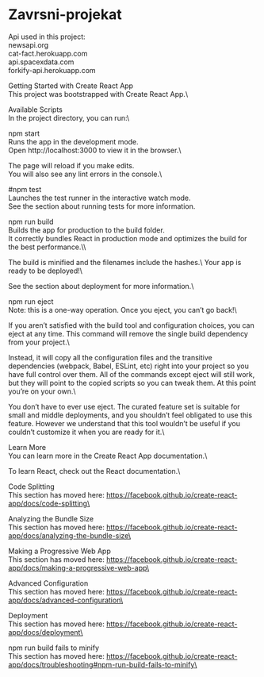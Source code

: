 # Zavrsni-projekat

Api used in this project:\
newsapi.org\
cat-fact.herokuapp.com\
api.spacexdata.com\
forkify-api.herokuapp.com

Getting Started with Create React App\
This project was bootstrapped with Create React App.\

Available Scripts\
In the project directory, you can run:\

npm start\
Runs the app in the development mode.\
Open http://localhost:3000 to view it in the browser.\

The page will reload if you make edits.\
You will also see any lint errors in the console.\

#npm test\
Launches the test runner in the interactive watch mode.\
See the section about running tests for more information.

npm run build\
Builds the app for production to the build folder.\
It correctly bundles React in production mode and optimizes the build for the best performance.\\\

The build is minified and the filenames include the hashes.\\
Your app is ready to be deployed!\

See the section about deployment for more information.\

npm run eject\
Note: this is a one-way operation. Once you eject, you can’t go back!\

If you aren’t satisfied with the build tool and configuration choices, you can eject at any time. This command will remove the single build dependency from your project.\

Instead, it will copy all the configuration files and the transitive dependencies (webpack, Babel, ESLint, etc) right into your project so you have full control over them. All of the commands except eject will still work, but they will point to the copied scripts so you can tweak them. At this point you’re on your own.\

You don’t have to ever use eject. The curated feature set is suitable for small and middle deployments, and you shouldn’t feel obligated to use this feature. However we understand that this tool wouldn’t be useful if you couldn’t customize it when you are ready for it.\

Learn More\
You can learn more in the Create React App documentation.\

To learn React, check out the React documentation.\

Code Splitting\
This section has moved here: https://facebook.github.io/create-react-app/docs/code-splitting\

Analyzing the Bundle Size\
This section has moved here: https://facebook.github.io/create-react-app/docs/analyzing-the-bundle-size\

Making a Progressive Web App\
This section has moved here: https://facebook.github.io/create-react-app/docs/making-a-progressive-web-app\

Advanced Configuration\
This section has moved here: https://facebook.github.io/create-react-app/docs/advanced-configuration\

Deployment\
This section has moved here: https://facebook.github.io/create-react-app/docs/deployment\

npm run build fails to minify\
This section has moved here: https://facebook.github.io/create-react-app/docs/troubleshooting#npm-run-build-fails-to-minify\
